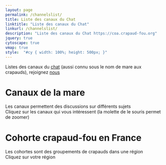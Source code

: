 ```yaml
---
layout: page
permalink: /channelslist/
title: Liste des canaux du Chat
linktitle: "Liste des canaux du Chat"
linkurl: /channelslist/
description: "Liste des canaux du Chat https://coa.crapaud-fou.org"
jquery: true
cytoscape: true
vmap: true
style:  "#cy { width: 100%; height: 500px; }"
---
```


Listes des canaux du [chat](https://coa.crapaud-fou.org) (aussi connu sous le nom de mare aux crapauds), rejoignez [nous](https://coa.crapaud-fou.org)
# Canaux de la mare
Les canaux permettent des discussions sur différents sujets<br />Cliquez sur les canaux qui vous intéressent (la molette de le souris permet de zoomer)

<div id="cy"></div>

# Cohorte crapaud-fou en France
Les cohortes sont des groupements de crapauds dans une région  
Cliquez sur votre région

<div id="vmap"></div>

<script>
    var cy = cytoscape({
        container: document.getElementById('cy'),
        elements: $.getJSON("{{ site.baseurl }}/public/data/result.json"),
        style: [
            {
                selector: 'node',
                style: {
                    'label': 'data(label)',
                    'text-valign': 'center',
                    'background-color': 'data(color)',
                    'width': 'data(size)',
                    'height': 'data(size)',
                    'color': 'white',
                    'text-outline-width': 2,
                    'text-outline-color': '#888'
                }
            },
            {
                selector: 'edge',
                style: {
                    'line-color': 'data(color)'
                }
            }],
        layout: {
            name: 'cose',
            nodeDimensionsIncludeLabels: true,
            nodeOverlap: 50
        }
    });
    
    cy.on('tap', 'node', function () {
        try { // your browser may block popups
            window.open(this.data('href'));
        } catch (e) { // fall back on url change
            window.location.href = this.data('href');
        }
    });

    //TODO change this code to be generated
    regionsClick = { 'fr': function() { UpdateMap('france_fr'); },'fr-07': function() { window.open('https://coa.crapaud-fou.org/channel/cohorte-2607', '_blank') },'fr-26': function() { window.open('https://coa.crapaud-fou.org/channel/cohorte-2607', '_blank') },'fr-34': function() { window.open('https://coa.crapaud-fou.org/channel/cohorte-34', '_blank') },'be': function() { window.open('https://coa.crapaud-fou.org/channel/cohorte-belgique', '_blank') },'fr-21': function() { window.open('https://coa.crapaud-fou.org/channel/cohorte-bourgogne', '_blank') },'fr-58': function() { window.open('https://coa.crapaud-fou.org/channel/cohorte-bourgogne', '_blank') },'fr-71': function() { window.open('https://coa.crapaud-fou.org/channel/cohorte-bourgogne', '_blank') },'fr-89': function() { window.open('https://coa.crapaud-fou.org/channel/cohorte-bourgogne', '_blank') },'fr-22': function() { window.open('https://coa.crapaud-fou.org/channel/cohorte-bretagne', '_blank') },'fr-29': function() { window.open('https://coa.crapaud-fou.org/channel/cohorte-bretagne', '_blank') },'fr-35': function() { window.open('https://coa.crapaud-fou.org/channel/cohorte-bretagne', '_blank') },'fr-56': function() { window.open('https://coa.crapaud-fou.org/channel/cohorte-bretagne', '_blank') },'fr-18': function() { window.open('https://coa.crapaud-fou.org/channel/cohorte-centre', '_blank') },'fr-28': function() { window.open('https://coa.crapaud-fou.org/channel/cohorte-centre', '_blank') },'fr-36': function() { window.open('https://coa.crapaud-fou.org/channel/cohorte-centre', '_blank') },'fr-37': function() { window.open('https://coa.crapaud-fou.org/channel/cohorte-centre', '_blank') },'fr-41': function() { window.open('https://coa.crapaud-fou.org/channel/cohorte-centre', '_blank') },'fr-45': function() { window.open('https://coa.crapaud-fou.org/channel/cohorte-centre', '_blank') },'fr-08': function() { window.open('https://coa.crapaud-fou.org/channel/cohorte-grand-est', '_blank') },'fr-10': function() { window.open('https://coa.crapaud-fou.org/channel/cohorte-grand-est', '_blank') },'fr-51': function() { window.open('https://coa.crapaud-fou.org/channel/cohorte-grand-est', '_blank') },'fr-52': function() { window.open('https://coa.crapaud-fou.org/channel/cohorte-grand-est', '_blank') },'fr-54': function() { window.open('https://coa.crapaud-fou.org/channel/cohorte-grand-est', '_blank') },'fr-55': function() { window.open('https://coa.crapaud-fou.org/channel/cohorte-grand-est', '_blank') },'fr-57': function() { window.open('https://coa.crapaud-fou.org/channel/cohorte-grand-est', '_blank') },'fr-67': function() { window.open('https://coa.crapaud-fou.org/channel/cohorte-grand-est', '_blank') },'fr-68': function() { window.open('https://coa.crapaud-fou.org/channel/cohorte-grand-est', '_blank') },'fr-88': function() { window.open('https://coa.crapaud-fou.org/channel/cohorte-grand-est', '_blank') },'fr-38': function() { window.open('https://coa.crapaud-fou.org/channel/cohorte-grenoble', '_blank') },'fr-02': function() { window.open('https://coa.crapaud-fou.org/channel/cohorte-hdf', '_blank') },'fr-59': function() { window.open('https://coa.crapaud-fou.org/channel/cohorte-hdf', '_blank') },'fr-60': function() { window.open('https://coa.crapaud-fou.org/channel/cohorte-hdf', '_blank') },'fr-62': function() { window.open('https://coa.crapaud-fou.org/channel/cohorte-hdf', '_blank') },'fr-80': function() { window.open('https://coa.crapaud-fou.org/channel/cohorte-hdf', '_blank') },'fr-75': function() { window.open('https://coa.crapaud-fou.org/channel/cohorte-ile-de-france', '_blank') },'fr-77': function() { window.open('https://coa.crapaud-fou.org/channel/cohorte-ile-de-france', '_blank') },'fr-78': function() { window.open('https://coa.crapaud-fou.org/channel/cohorte-ile-de-france', '_blank') },'fr-91': function() { window.open('https://coa.crapaud-fou.org/channel/cohorte-ile-de-france', '_blank') },'fr-92': function() { window.open('https://coa.crapaud-fou.org/channel/cohorte-ile-de-france', '_blank') },'fr-93': function() { window.open('https://coa.crapaud-fou.org/channel/cohorte-ile-de-france', '_blank') },'fr-94': function() { window.open('https://coa.crapaud-fou.org/channel/cohorte-ile-de-france', '_blank') },'fr-95': function() { window.open('https://coa.crapaud-fou.org/channel/cohorte-ile-de-france', '_blank') },'re': function() { window.open('https://coa.crapaud-fou.org/channel/cohorte-la-reunion', '_blank') },'fr-14': function() { window.open('https://coa.crapaud-fou.org/channel/cohorte-normandie', '_blank') },'fr-27': function() { window.open('https://coa.crapaud-fou.org/channel/cohorte-normandie', '_blank') },'fr-50': function() { window.open('https://coa.crapaud-fou.org/channel/cohorte-normandie', '_blank') },'fr-61': function() { window.open('https://coa.crapaud-fou.org/channel/cohorte-normandie', '_blank') },'fr-76': function() { window.open('https://coa.crapaud-fou.org/channel/cohorte-normandie', '_blank') },'fr-04': function() { window.open('https://coa.crapaud-fou.org/channel/cohorte-paca', '_blank') },'fr-05': function() { window.open('https://coa.crapaud-fou.org/channel/cohorte-paca', '_blank') },'fr-06': function() { window.open('https://coa.crapaud-fou.org/channel/cohorte-paca', '_blank') },'fr-13': function() { window.open('https://coa.crapaud-fou.org/channel/cohorte-paca', '_blank') },'fr-83': function() { window.open('https://coa.crapaud-fou.org/channel/cohorte-paca', '_blank') },'fr-84': function() { window.open('https://coa.crapaud-fou.org/channel/cohorte-paca', '_blank') },'fr-74': function() { window.open('https://coa.crapaud-fou.org/channel/cohorte-paysdesavoie', '_blank') },'fr-73': function() { window.open('https://coa.crapaud-fou.org/channel/cohorte-paysdesavoie', '_blank') },'fr-09': function() { window.open('https://coa.crapaud-fou.org/channel/cohorte-sud-ouest', '_blank') },'fr-12': function() { window.open('https://coa.crapaud-fou.org/channel/cohorte-sud-ouest', '_blank') },'fr-24': function() { window.open('https://coa.crapaud-fou.org/channel/cohorte-sud-ouest', '_blank') },'fr-31': function() { window.open('https://coa.crapaud-fou.org/channel/cohorte-sud-ouest', '_blank') },'fr-32': function() { window.open('https://coa.crapaud-fou.org/channel/cohorte-sud-ouest', '_blank') },'fr-33': function() { window.open('https://coa.crapaud-fou.org/channel/cohorte-sud-ouest', '_blank') },'fr-40': function() { window.open('https://coa.crapaud-fou.org/channel/cohorte-sud-ouest', '_blank') },'fr-46': function() { window.open('https://coa.crapaud-fou.org/channel/cohorte-sud-ouest', '_blank') },'fr-47': function() { window.open('https://coa.crapaud-fou.org/channel/cohorte-sud-ouest', '_blank') },'fr-64': function() { window.open('https://coa.crapaud-fou.org/channel/cohorte-sud-ouest', '_blank') },'fr-65': function() { window.open('https://coa.crapaud-fou.org/channel/cohorte-sud-ouest', '_blank') },'fr-81': function() { window.open('https://coa.crapaud-fou.org/channel/cohorte-sud-ouest', '_blank') },'fr-82': function() { window.open('https://coa.crapaud-fou.org/channel/cohorte-sud-ouest', '_blank') },'ch': function() { window.open('https://coa.crapaud-fou.org/channel/cohorte-suisse', '_blank') }, };
    function UpdateMap(mapChoosen) {
        $('#vmap').replaceWith('<div id="vmap"></div>');
        $('#vmap').width('100%').height('800px').vectorMap({
            map: mapChoosen,
            backgroundColor: null,
            colors: { 'fr':'green','fr-07':'green','fr-26':'green','fr-34':'green','be':'green','fr-21':'green','fr-58':'green','fr-71':'green','fr-89':'green','fr-22':'green','fr-29':'green','fr-35':'green','fr-56':'green','fr-18':'green','fr-28':'green','fr-36':'green','fr-37':'green','fr-41':'green','fr-45':'green','fr-08':'green','fr-10':'green','fr-51':'green','fr-52':'green','fr-54':'green','fr-55':'green','fr-57':'green','fr-67':'green','fr-68':'green','fr-88':'green','fr-38':'green','fr-02':'green','fr-59':'green','fr-60':'green','fr-62':'green','fr-80':'green','fr-75':'green','fr-77':'green','fr-78':'green','fr-91':'green','fr-92':'green','fr-93':'green','fr-94':'green','fr-95':'green','re':'green','fr-14':'green','fr-27':'green','fr-50':'green','fr-61':'green','fr-76':'green','fr-04':'green','fr-05':'green','fr-06':'green','fr-13':'green','fr-83':'green','fr-84':'green','fr-74':'green','fr-73':'green','fr-09':'green','fr-12':'green','fr-24':'green','fr-31':'green','fr-32':'green','fr-33':'green','fr-40':'green','fr-46':'green','fr-47':'green','fr-64':'green','fr-65':'green','fr-81':'green','fr-82':'green','ch':'green', },
            hoverColor: 'yellowgreen',
            enableZoom: false,
            showTooltip: false,
            onRegionClick: function (element, code, region) {
                regionsClick[code]();
            }
        });
    }

    UpdateMap('world_en');
</script>
    
